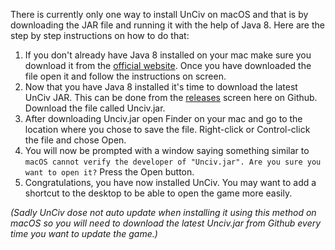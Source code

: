 There is currently only one way to install UnCiv on macOS and that is by downloading the JAR file and running it with the help of Java 8. Here are the step by step instructions on how to do that:

1. If you don't already have Java 8 installed on your mac make sure you download it from the [official website](https://java.com/en/download/). Once you have downloaded the file open it and follow the instructions on screen.
2. Now that you have Java 8 installed it's time to download the latest UnCiv JAR. This can be done from the [releases](https://github.com/yairm210/UnCiv/releases) screen here on Github. Download the file called Unciv.jar.
3. After downloading Unciv.jar open Finder on your mac and go to the location where you chose to save the file. Right-click or Control-click the file and chose Open.
4. You will now be prompted with a window saying something similar to `macOS cannot verify the developer of "Unciv.jar". Are you sure you want to open it?` Press the Open button.
5. Congratulations, you have now installed UnCiv. You may want to add a shortcut to the desktop to be able to open the game more easily.

_(Sadly UnCiv dose not auto update when installing it using this method on macOS so you will need to download the latest Unciv.jar from Github every time you want to update the game.)_